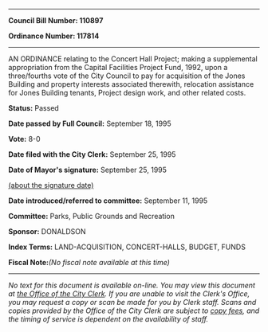 

********

**Council Bill Number: 110897**
   
**Ordinance Number: 117814**
********

 AN ORDINANCE relating to the Concert Hall Project; making a supplemental appropriation from the Capital Facilities Project Fund, 1992, upon a three/fourths vote of the City Council to pay for acquisition of the Jones Building and property interests associated therewith, relocation assistance for Jones Building tenants, Project design work, and other related costs.

**Status:** Passed
   
**Date passed by Full Council:** September 18, 1995
   
**Vote:** 8-0
   
**Date filed with the City Clerk:** September 25, 1995
   
**Date of Mayor's signature:** September 25, 1995
   
[(about the signature date)](/~public/approvaldate.htm)
   
   
   
**Date introduced/referred to committee:** September 11, 1995
   
**Committee:** Parks, Public Grounds and Recreation
   
**Sponsor:** DONALDSON
   
   
**Index Terms:** LAND-ACQUISITION, CONCERT-HALLS, BUDGET, FUNDS

**Fiscal Note:**_(No fiscal note available at this time)_
********

_No text for this document is available on-line. You may view this document at [the Office of the City Clerk](http://www.seattle.gov/leg/clerk/contactUs.htm). If you are unable to visit the Clerk's Office, you may request a copy or scan be made for you by Clerk staff. Scans and copies provided by the Office of the City Clerk are subject to [copy fees](http://clerk.seattle.gov/~public/clerkfees.htm), and the timing of service is dependent on the availability of staff._

